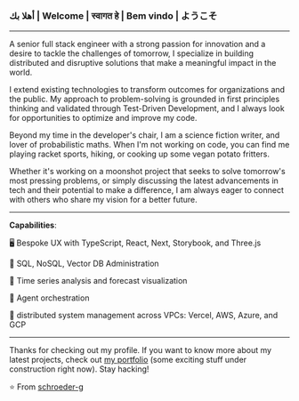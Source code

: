 
### أهلا بك | Welcome | स्वागत हे  | Bem vindo | ようこそ  


----

A senior full stack engineer with a strong passion for innovation and a desire to tackle the challenges of tomorrow, I specialize in building distributed and disruptive solutions that make a meaningful impact in the world.

I extend existing technologies to transform outcomes for organizations and the public. My approach to problem-solving is grounded in first principles thinking and validated through Test-Driven Development, and I always look for opportunities to optimize and improve my code.

Beyond my time in the developer's chair, I am a science fiction writer,  and lover of probabilistic maths. When I'm not working on code, you can find me playing racket sports, hiking, or cooking up some vegan potato fritters.

Whether it's working on a moonshot project that seeks to solve tomorrow's most pressing problems, or simply discussing the latest advancements in tech and their potential to make a difference, I am always eager to connect with others who share my vision for a better future.

-----

**Capabilities**:

🖥️ Bespoke UX with TypeScript, React, Next, Storybook, and Three.js 

💾 SQL, NoSQL, Vector DB Administration

🐼 Time series analysis and forecast visualization

🤖 Agent orchestration

🚀 distributed system management across VPCs: Vercel, AWS, Azure, and GCP 

-----

Thanks for checking out my profile. If you want to know more about my latest projects, check out [my portfolio](http://alex-g.com) (some exciting stuff under construction right now). Stay hacking!

⭐️ From [schroeder-g](https://github.com/schroeder-g)
